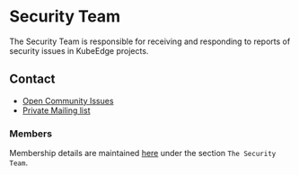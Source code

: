 # Security Team

The Security Team is responsible for receiving and responding to reports of security issues in KubeEdge projects.

## Contact

- [Open Community Issues](https://github.com/kubeedge/community/issues)
- [Private Mailing list](mailto:cncf-kubeedge-security@lists.cncf.io)

### Members

Membership details are maintained [here](security-groups.md) under the section `The Security Team`.